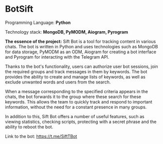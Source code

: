 # BotSift
 
Programming Language: **Python**

Technology stack: **MongoDB, PyMODM, Aiogram, Pyrogram**

**The essence of the project:**
Sift Bot is a tool for tracking content in various chats. The bot is written in Python and uses technologies such as MongoDB for data storage, PyMODM as an ODM, Aiogram for creating a bot interface and Pyrogram for interacting with the Telegram API.

Thanks to the bot's functionality, users can authorize user bot sessions, join the required groups and track messages in them by keywords. The bot provides the ability to create and manage lists of keywords, as well as exclude unwanted words and users from the search.

When a message corresponding to the specified criteria appears in the chats, the bot forwards it to the group where these search for these keywords. This allows the team to quickly track and respond to important information, without the need for a constant presence in many groups.

In addition to this, Sift Bot offers a number of useful features, such as viewing statistics, checking scripts, protecting with a secret phrase and the ability to reboot the bot.

Link to the bot: https://t.me/SiftTBot
